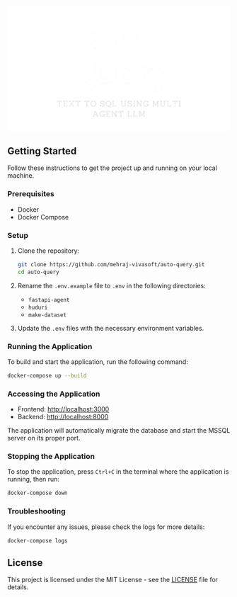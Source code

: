 ![Logo](logo.png)

## Getting Started

Follow these instructions to get the project up and running on your local machine.

### Prerequisites

- Docker
- Docker Compose

### Setup

1. Clone the repository:
    ```sh
    git clone https://github.com/mehraj-vivasoft/auto-query.git
    cd auto-query
    ```

2. Rename the `.env.example` file to `.env` in the following directories:
    - `fastapi-agent`
    - `huduri`
    - `make-dataset`

3. Update the `.env` files with the necessary environment variables.

### Running the Application

To build and start the application, run the following command:
```sh
docker-compose up --build
```

### Accessing the Application

- Frontend: [http://localhost:3000](http://localhost:3000)
- Backend: [http://localhost:8000](http://localhost:8000)

The application will automatically migrate the database and start the MSSQL server on its proper port.

### Stopping the Application

To stop the application, press `Ctrl+C` in the terminal where the application is running, then run:
```sh
docker-compose down
```

### Troubleshooting

If you encounter any issues, please check the logs for more details:
```sh
docker-compose logs
```

## License

This project is licensed under the MIT License - see the [LICENSE](LICENSE) file for details.